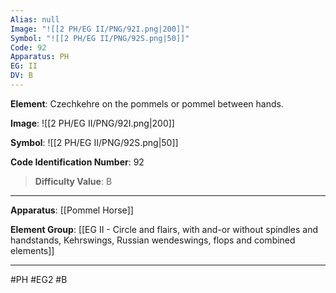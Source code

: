 ```yaml
---
Alias: null
Image: "![[2 PH/EG II/PNG/92I.png|200]]"
Symbol: "![[2 PH/EG II/PNG/92S.png|50]]"
Code: 92
Apparatus: PH
EG: II
DV: B
---
```

**Element**: Czechkehre on the pommels or pommel between hands.

**Image**:
![[2 PH/EG II/PNG/92I.png|200]]

**Symbol**:
![[2 PH/EG II/PNG/92S.png|50]]

**Code Identification Number**: 92

>**Difficulty Value**: B

___
**Apparatus**: [[Pommel Horse]]

**Element Group**: [[EG II - Circle and flairs, with and-or without spindles and handstands, Kehrswings, Russian wendeswings, flops and combined elements]]
___
#PH #EG2 #B
